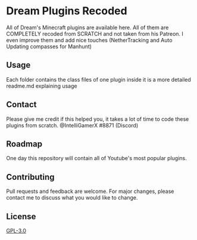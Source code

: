# Dream Plugins Recoded

All of Dream's Minecraft plugins are available here. All of them are COMPLETELY recoded from SCRATCH and not taken from his Patreon. I even improve them and add nice touches (NetherTracking and Auto Updating compasses for Manhunt)

## Usage

Each folder contains the class files of one plugin inside it is a more detailed readme.md explaining usage

## Contact

Please give me credit if this helped you, it takes a lot of time to code these plugins from scratch. @IntelliGamerX #8871 (Discord)

## Roadmap
One day this repository will contain all of Youtube's most popular plugins.

## Contributing
Pull requests and feedback are welcome. For major changes, please contact me  to discuss what you would like to change.

## License
[GPL-3.0](https://choosealicense.com/licenses/gpl-3.0/)
